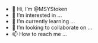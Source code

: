 - 👋 Hi, I’m @MSYStoken
- 👀 I’m interested in ...
- 🌱 I’m currently learning ...
- 💞️ I’m looking to collaborate on ...
- 📫 How to reach me ...

<!---
MSYStoken/MSYStoken is a ✨ special ✨ repository because its `README.md` (this file) appears on your GitHub profile.
You can click the Preview link to take a look at your changes.
--->
